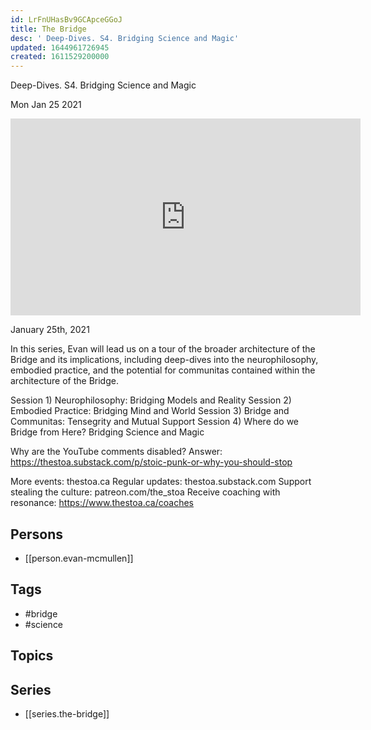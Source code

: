 ```yaml
---
id: LrFnUHasBv9GCApceGGoJ
title: The Bridge
desc: ' Deep-Dives. S4. Bridging Science and Magic'
updated: 1644961726945
created: 1611529200000
---
```



 Deep-Dives. S4. Bridging Science and Magic

Mon Jan 25 2021

<iframe width="560" height="315" src="https://www.youtube.com/embed/xxRyTibydno" title="The Bridge: Deep-Dives. S4. Bridging Science and Magic w/ Evan McMullen" frameborder="0" allow="accelerometer; autoplay; clipboard-write; encrypted-media; gyroscope; picture-in-picture" allowfullscreen ></iframe>

January 25th, 2021

In this series, Evan will lead us on a tour of the broader architecture of the Bridge and its implications, including deep-dives into the neurophilosophy, embodied practice, and the potential for communitas contained within the architecture of the Bridge.

Session 1)
Neurophilosophy: Bridging Models and Reality
Session 2)
Embodied Practice: Bridging Mind and World
Session 3)
Bridge and Communitas: Tensegrity and Mutual Support
Session 4)
Where do we Bridge from Here? Bridging Science and Magic

Why are the YouTube comments disabled? Answer: https://thestoa.substack.com/p/stoic-punk-or-why-you-should-stop

More events: thestoa.ca
Regular updates: thestoa.substack.com
Support stealing the culture: patreon.com/the_stoa
Receive coaching with resonance: https://www.thestoa.ca/coaches

## Persons

- [[person.evan-mcmullen]]

## Tags

- #bridge
- #science

## Topics



## Series

- [[series.the-bridge]]

